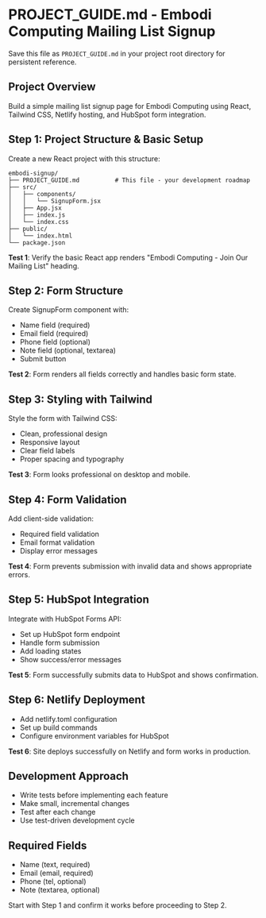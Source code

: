 # PROJECT_GUIDE.md - Embodi Computing Mailing List Signup

Save this file as `PROJECT_GUIDE.md` in your project root directory for persistent reference.

## Project Overview
Build a simple mailing list signup page for Embodi Computing using React, Tailwind CSS, Netlify hosting, and HubSpot form integration.

## Step 1: Project Structure & Basic Setup
Create a new React project with this structure:
```
embodi-signup/
├── PROJECT_GUIDE.md          # This file - your development roadmap
├── src/
│   ├── components/
│   │   └── SignupForm.jsx
│   ├── App.jsx
│   ├── index.js
│   └── index.css
├── public/
│   └── index.html
└── package.json
```

**Test 1**: Verify the basic React app renders "Embodi Computing - Join Our Mailing List" heading.

## Step 2: Form Structure
Create SignupForm component with:
- Name field (required)
- Email field (required) 
- Phone field (optional)
- Note field (optional, textarea)
- Submit button

**Test 2**: Form renders all fields correctly and handles basic form state.

## Step 3: Styling with Tailwind
Style the form with Tailwind CSS:
- Clean, professional design
- Responsive layout
- Clear field labels
- Proper spacing and typography

**Test 3**: Form looks professional on desktop and mobile.

## Step 4: Form Validation
Add client-side validation:
- Required field validation
- Email format validation
- Display error messages

**Test 4**: Form prevents submission with invalid data and shows appropriate errors.

## Step 5: HubSpot Integration
Integrate with HubSpot Forms API:
- Set up HubSpot form endpoint
- Handle form submission
- Add loading states
- Show success/error messages

**Test 5**: Form successfully submits data to HubSpot and shows confirmation.

## Step 6: Netlify Deployment
- Add netlify.toml configuration
- Set up build commands
- Configure environment variables for HubSpot

**Test 6**: Site deploys successfully on Netlify and form works in production.

## Development Approach
- Write tests before implementing each feature
- Make small, incremental changes
- Test after each change
- Use test-driven development cycle

## Required Fields
- Name (text, required)
- Email (email, required)
- Phone (tel, optional)  
- Note (textarea, optional)

Start with Step 1 and confirm it works before proceeding to Step 2.